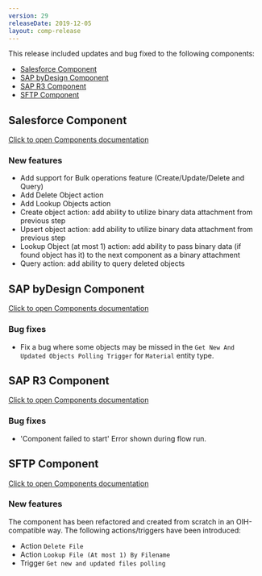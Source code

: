 ```yaml
---
version: 29
releaseDate: 2019-12-05
layout: comp-release
---
```


This release included updates and bug fixed to the following components:

*   [Salesforce Component](#salesforce-component)
*   [SAP byDesign Component](#sap-bydesign-component)
*   [SAP R3 Component](#sap-r3-component)
*   [SFTP Component](#sftp-component)

## Salesforce Component
[Click to open Components documentation](/components/salesforce/)

### New features
* Add support for Bulk operations feature (Create/Update/Delete and Query)
* Add Delete Object action
* Add Lookup Objects action
* Create object action: add ability to utilize binary data attachment from previous step
* Upsert object action: add ability to utilize binary data attachment from previous step
* Lookup Object (at most 1) action: add ability to pass binary data (if found object has it) to the next component as a binary attachment
* Query action: add ability to query deleted objects

## SAP byDesign Component
[Click to open Components documentation](/components/sap-bydesign/)

### Bug fixes
* Fix a bug where some objects may be missed in the `Get New And Updated Objects Polling Trigger` for `Material` entity type.

## SAP R3 Component
[Click to open Components documentation](/components/sap-r3/)

### Bug fixes
* 'Component failed to start' Error shown during flow run.

## SFTP Component
[Click to open Components documentation](/components/sftp/)

### New features
The component has been refactored and created from scratch in an OIH-compatible way.
The following actions/triggers have been introduced:
* Action `Delete File`
* Action `Lookup File (At most 1) By Filename`
* Trigger `Get new and updated files polling`
